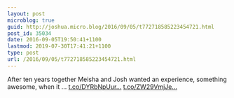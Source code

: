 ```yaml
---
layout: post
microblog: true
guid: http://joshua.micro.blog/2016/09/05/t772718585223454721.html
post_id: 35034
date: 2016-09-05T19:50:41+1100
lastmod: 2019-07-30T17:41:21+1100
type: post
url: /2016/09/05/t772718585223454721.html
---
```

After ten years together Meisha and Josh wanted an experience, something awesome, when it … [t.co/DYRbNpUur...](https://t.co/DYRbNpUure) [t.co/ZW29VmjJe...](https://t.co/ZW29VmjJee)
